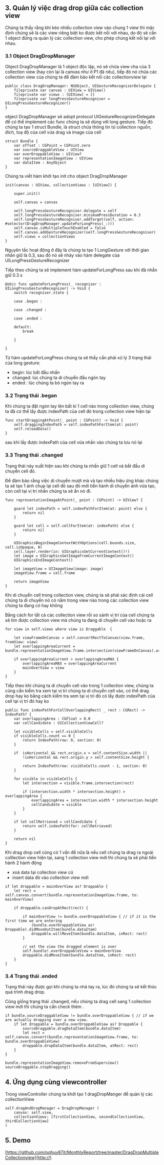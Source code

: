 ## 3. Quản lý việc drag drop giữa các collection view
Chúng ta thấy rằng khi kéo nhiều collection view vào chung 1 view thì mặc định chúng sẽ là các view riêng biệt ko được kết nối với nhau, do đó sẽ cần 1 object đứng ra quản lý các collection view, cho phép chúng kết nối lại với nhau.

### 3.1 Object DragDropManager

Object DragDropManager là 1 object độc lập, nó sẽ chứa view cha của 3 collection view (hay còn lại là canvas như ở P1 đã nêu), tiếp đó nó chứa các collection view của chúng ta để đảm bảo kết nối các collectionview lại

```
public class DragDropManager: NSObject, UIGestureRecognizerDelegate {
    fileprivate var canvas : UIView = UIView()
    fileprivate var views : [UIView] = []
    fileprivate var longPressGestureRecogniser = UILongPressGestureRecognizer()
}
```

object DragDropManager sẽ adopt protocol UIGestureRecognizerDelegate để có thể implement các func chúng ta sẽ dùng với long gesture.
Tiếp đó chúng ta tạo 1 struct Bundle, là struct chứa thông tin từ collection nguồn, đích, toạ độ của cell vừa drag và image của cell

```
struct Bundle {
    var offset : CGPoint = CGPoint.zero
    var sourceDraggableView : UIView
    var overDroppableView : UIView?
    var representationImageView : UIView
    var dataItem : AnyObject
}
```

Chúng ta viết hàm khởi tạo init cho object DragDropManager

```
init(canvas : UIView, collectionViews : [UIView]) {
    
    super.init()
    
    self.canvas = canvas
    
    self.longPressGestureRecogniser.delegate = self
    self.longPressGestureRecogniser.minimumPressDuration = 0.3
    self.longPressGestureRecogniser.addTarget(self, action: #selector(DragDropManager.updateForLongPress(_:)))
    self.canvas.isMultipleTouchEnabled = false
    self.canvas.addGestureRecognizer(self.longPressGestureRecogniser)
    self.views = collectionViews
}
```

Nguyên tắc hoạt động ở đây là chúng ta tạo 1 LongGesture với thời gian nhấn giữ là 0.3, sau đó nó sẽ nhảy vào hàm delegate của UILongPressGestureRecognizer

Tiếp theo chúng ta sẽ implement hàm updateForLongPress sau khi đã nhẫn giữ 0.3 s

```
@objc func updateForLongPress(_ recogniser : UILongPressGestureRecognizer) -> Void {
    switch recogniser.state {
               
    case .began :
       
    case .changed :
        
    case .ended :
        
    default:
        break
        
    }
    
}
```

Từ hàm updateForLongPress chúng ta sẽ thấy cần phải xử lý 3 trạng thái của long gesture:
* begin: lúc bắt đầu nhấn
* changed: lúc chúng ta di chuyển đầu ngón tay
* ended : lúc chúng ta bỏ ngón tay ra

### 3.2 Trạng thái .began

Khi chúng ta đặt ngón tay lên bất kì 1 cell nào trong collection view, chúng ta đã có thể lấy được indexPath của cell đó trong collection view hiện tại

```
func startDraggingAtPoint(_ point : CGPoint) -> Void {
    self.draggingIndexPath = self.indexPathForItem(at: point)    
    self.reloadData()   
}
```

sau khi lấy được indexPath của cell vừa nhấn vào chúng ta lưu nó lại

### 3.3 Trạng thái .changed

Trạng thái này xuất hiện sau khi chúng ta nhấn giữ 1 cell và bắt đầu di chuyển cell đó.

Để đảm bảo rằng việc di chuyển mượt mà và tạo nhiều hiệu ứng khác chúng ta sẽ tạo 1 ảnh chụp lại cell đó sau đó mới tiến hành di chuyển ảnh vừa tạo, còn cell tại vị trí nhấn chúng ta sẽ ẩn nó đi.

```
func representationImageAtPoint(_ point : CGPoint) -> UIView? {
    
    guard let indexPath = self.indexPathForItem(at: point) else {
        return nil
    }
    
    guard let cell = self.cellForItem(at: indexPath) else {
        return nil
    }
    
    UIGraphicsBeginImageContextWithOptions(cell.bounds.size, cell.isOpaque, 0)
    cell.layer.render(in: UIGraphicsGetCurrentContext()!)
    let image = UIGraphicsGetImageFromCurrentImageContext()
    UIGraphicsEndImageContext()
    
    let imageView = UIImageView(image: image)
    imageView.frame = cell.frame
    
    return imageView
}
```

Khi di chuyển cell trong collection view, chúng ta sẽ phải xác định cái cell chúng ta di chuyển nó có nằm trong view nào trong các collection view chúng ta đang có hay không

Bằng cách for tất cả các collection view rồi so sánh vị trí của cell chúng ta sẽ tìm được collection view mà chúng ta đang di chuyển cell vào hoặc ra

```
for view in self.views where view is Draggable  {
    
    let viewFrameOnCanvas = self.convertRectToCanvas(view.frame, fromView: view)
    let overlappingAreaCurrent = bundle.representationImageView.frame.intersection(viewFrameOnCanvas).area
    
    if overlappingAreaCurrent > overlappingAreaMAX {
        overlappingAreaMAX = overlappingAreaCurrent
        mainOverView = view
    }
}
```

Tiếp theo khi chúng ta di chuyển cell vào trong 1 collection view, chúng ta cũng cần kiểm tra xem tại vị trí chúng ta di chuyển cell vào, có thể drag drop hay ko bằng cách kiểm tra xem tại vị trí đó có lấy được indexPath của cell tại vị trí đó hay ko

```
public func indexPathForCellOverlappingRect( _ rect : CGRect) -> IndexPath? {
    var overlappingArea : CGFloat = 0.0
    var cellCandidate : UICollectionViewCell?
    
    let visibleCells = self.visibleCells
    if visibleCells.count == 0 {
        return IndexPath(row: 0, section: 0)
    }
    
    if  isHorizontal && rect.origin.x > self.contentSize.width ||
        !isHorizontal && rect.origin.y > self.contentSize.height {
        
        return IndexPath(row: visibleCells.count - 1, section: 0)
    }
    
    for visible in visibleCells {
        let intersection = visible.frame.intersection(rect)
        
        if (intersection.width * intersection.height) > overlappingArea {
            overlappingArea = intersection.width * intersection.height
            cellCandidate = visible
        }
    }
    
    if let cellRetrieved = cellCandidate {
        return self.indexPath(for: cellRetrieved)
    }
    
    return nil
}
```

Khi drag drop cell cũng có 1 vấn đề nữa là nếu cell chúng ta drag ra ngoài colllection view hiện tại, sang 1 collection view mới thì chúng ta sẽ phải tiến hành 2 hành động
* xoá data tại collection view cũ
* insert data đó vào collection view mới

```
if let droppable = mainOverView as? Droppable {
    let rect = self.canvas.convert(bundle.representationImageView.frame, to: mainOverView)
    
    if droppable.canDropAtRect(rect) {
        
        if mainOverView != bundle.overDroppableView { // if it is the first time we are entering
            (bundle.overDroppableView as! Droppable).didMoveOutItem(bundle.dataItem)
            droppable.willMoveItem(bundle.dataItem, inRect: rect)
        }
        
        // set the view the dragged element is over
        self.bundle!.overDroppableView = mainOverView
        droppable.didMoveItem(bundle.dataItem, inRect: rect)
    }
}
```

### 3.4 Trạng thái .ended

Trạng thái này được gọi khi chúng ta nhả tay ra, lúc đó chúng ta sẽ kết thúc quá trình drag drop.

Cũng giống trạng thái .changed, nếu chúng ta drag cell sang 1 collection view mới thì chúng ta cần check thêm .

```
if bundle.sourceDraggableView != bundle.overDroppableView { // if we are actually dropping over a new view.
    if let droppable = bundle.overDroppableView as? Droppable {
        sourceDraggable.dragDataItem(bundle.dataItem)
        let rect = self.canvas.convert(bundle.representationImageView.frame, to: bundle.overDroppableView)
        droppable.dropDataItem(bundle.dataItem, atRect: rect)
    }
}

bundle.representationImageView.removeFromSuperview()
sourceDraggable.stopDragging()
```

## 4. Ứng dụng cùng viewcontroller

Trong viewController chúng ta khởi tạo 1 dragDropManger để quản lý các collectionView

```
self.dragAndDropManager = DragDropManager (
    canvas: self.view,
    collectionViews: [firstCollectionView, secondCollectionView, thirdCollectionView]
)
```

## 5. Demo

[https://github.com/pqhuy87it/MonthlyReport/tree/master/DragDropMultipleCollectionview](http://)